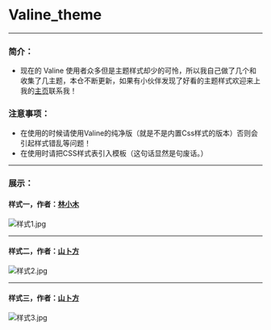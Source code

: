 # Valine_theme
***
### 简介：

- 现在的 Valine 使用者众多但是主题样式却少的可怜，所以我自己做了几个和收集了几主题，本仓不断更新，如果有小伙伴发现了好看的主题样式欢迎来上我的[主页](https://shanbu.fun/post/zheng-li-xia-valine-zhu-ti-yang-shi/)联系我！
### 注意事项：

- 在使用的时候请使用Valine的纯净版（就是不是内置Css样式的版本）否则会引起样式错乱等问题！
- 在使用时请把CSS样式表引入模板（这句话显然是句废话。）
***
### 展示：

#### 样式一，作者：[林小木](https://immmmm.com)
![样式1.jpg](https://i.loli.net/2019/11/19/T6RCxzlqtbJPAGm.jpg)
***
#### 样式二，作者：[山卜方](https://shanbu.fun)
![样式2.jpg](https://i.loli.net/2019/11/19/Xc4oxkvmjEps5wr.jpg)
***
#### 样式三，作者：[山卜方](https://shanbu.fun)
![样式3.jpg](https://i.loli.net/2019/11/19/a4jmVWT2rYH9bE7.jpg)
